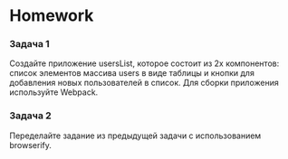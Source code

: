 # Homework 

### Задача 1 
Создайте приложение usersList, которое состоит из 2х компонентов: список элементов массива users в виде таблицы и кнопки для добавления новых пользователей в список. Для сборки приложения используйте Webpack. 

### Задача 2 
Переделайте задание из предыдущей задачи с использованием browserify. 